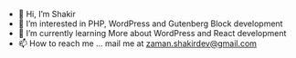 - 👋 Hi, I’m Shakir
- 👀 I’m interested in PHP, WordPress and Gutenberg Block development
- 🌱 I’m currently learning More about WordPress and React development
- 📫 How to reach me ... mail me at zaman.shakirdev@gmail.com

<!---
zaman-shakir/zaman-shakir is a ✨ special ✨ repository because its `README.md` (this file) appears on your GitHub profile.
You can click the Preview link to take a look at your changes.
--->
